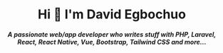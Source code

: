 <h1 align="center">Hi 👋 I'm David Egbochuo</h1>
<h5 align="center">A passionate web/app developer who writes stuff with PHP, Laravel, React, React Native, Vue, Bootstrap, Tailwind CSS and more...</h5>







